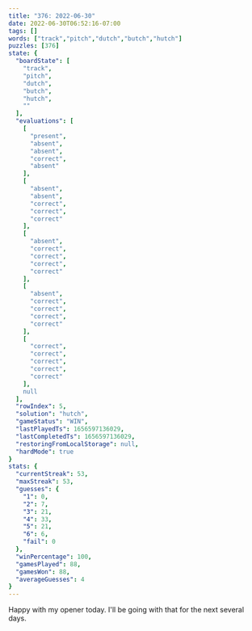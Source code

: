 ```yaml
---
title: "376: 2022-06-30"
date: 2022-06-30T06:52:16-07:00
tags: []
words: ["track","pitch","dutch","butch","hutch"]
puzzles: [376]
state: {
  "boardState": [
    "track",
    "pitch",
    "dutch",
    "butch",
    "hutch",
    ""
  ],
  "evaluations": [
    [
      "present",
      "absent",
      "absent",
      "correct",
      "absent"
    ],
    [
      "absent",
      "absent",
      "correct",
      "correct",
      "correct"
    ],
    [
      "absent",
      "correct",
      "correct",
      "correct",
      "correct"
    ],
    [
      "absent",
      "correct",
      "correct",
      "correct",
      "correct"
    ],
    [
      "correct",
      "correct",
      "correct",
      "correct",
      "correct"
    ],
    null
  ],
  "rowIndex": 5,
  "solution": "hutch",
  "gameStatus": "WIN",
  "lastPlayedTs": 1656597136029,
  "lastCompletedTs": 1656597136029,
  "restoringFromLocalStorage": null,
  "hardMode": true
}
stats: {
  "currentStreak": 53,
  "maxStreak": 53,
  "guesses": {
    "1": 0,
    "2": 7,
    "3": 21,
    "4": 33,
    "5": 21,
    "6": 6,
    "fail": 0
  },
  "winPercentage": 100,
  "gamesPlayed": 88,
  "gamesWon": 88,
  "averageGuesses": 4
}
---
```


<!-- more -->
Happy with my opener today. I'll be going with that for the next several days.
